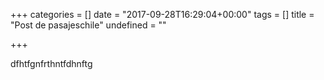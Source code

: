 +++
categories = []
date = "2017-09-28T16:29:04+00:00"
tags = []
title = "Post de pasajeschile"
undefined = ""

+++


dfhtfgnfrthntfdhnftg
